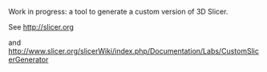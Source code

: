 Work in progress: a tool to generate a custom version of 3D Slicer.

See http://slicer.org

and http://www.slicer.org/slicerWiki/index.php/Documentation/Labs/CustomSlicerGenerator

